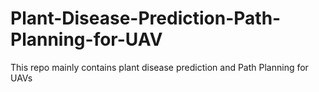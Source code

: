 # Plant-Disease-Prediction-Path-Planning-for-UAV
This repo mainly contains plant disease prediction and Path Planning for UAVs
